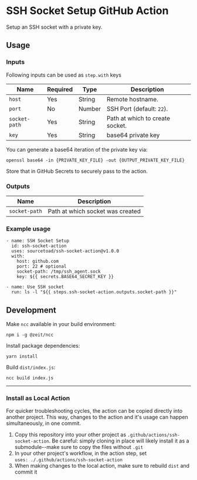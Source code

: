 # SSH Socket Setup GitHub Action
Setup an SSH socket with a private key.

## Usage
### Inputs

Following inputs can be used as `step.with` keys

| Name             | Required | Type    | Description                        |
|------------------|----------|---------|------------------------------------|
| `host` | Yes | String | Remote hostname. |
| `port` | No | Number | SSH Port (default: `22`). |
| `socket-path` | Yes | String | Path at which to create socket. |
| `key` | Yes | String | base64 private key |

You can generate a base64 iteration of the private key via:

    openssl base64 -in {PRIVATE_KEY_FILE} -out {OUTPUT_PRIVATE_KEY_FILE}
    
Store that in GitHub Secrets to securely pass to the action.

### Outputs
| Name             | Description                  |
|------------------|------------------------------|
| `socket-path` | Path at which socket was created |

### Example usage
    - name: SSH Socket Setup
      id: ssh-socket-action
      uses: sourcetoad/ssh-socket-action@v1.0.0
      with:
        host: github.com
        port: 22 # optional
        socket-path: /tmp/ssh_agent.sock
        key: ${{ secrets.BASE64_SECRET_KEY }}

    - name: Use SSH socket
      run: ls -l "${{ steps.ssh-socket-action.outputs.socket-path }}"

## Development
Make `ncc` available in your build environment:

    npm i -g @zeit/ncc
    
Install package dependencies:

    yarn install
    
Build `dist/index.js`:

    ncc build index.js

---

### Install as Local Action
For quicker troubleshooting cycles, the action can be copied directly into another project. This way, changes to the action and it's usage can happen simultaneously, in one commit.

1. Copy this repository into your other project as `.github/actions/ssh-socket-action`. Be careful: simply cloning in place will likely install it as a submodule--make sure to copy the files without `.git`
2. In your other project's workflow, in the action step, set\
`uses: ./.github/actions/ssh-socket-action`
3. When making changes to the local action, make sure to rebuild `dist` and commit it
